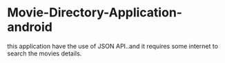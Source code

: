 # Movie-Directory-Application-android
this application have the use of JSON API..and it requires some internet to search the movies details. 
